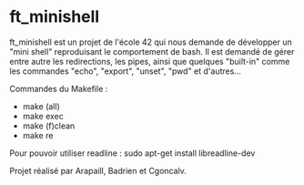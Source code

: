# ft_minishell

ft_minishell est un projet de l'école 42 qui nous demande de développer un "mini shell" reproduisant le comportement de bash. Il est demandé de gérer entre autre
les redirections, les pipes, ainsi que quelques "built-in" comme les commandes "echo", "export", "unset", "pwd" et d'autres...

Commandes du Makefile :
- make (all)
- make exec
- make (f)clean
- make re

Pour pouvoir utiliser readline :
     sudo apt-get install libreadline-dev

Projet réalisé par Arapaill, Badrien et Cgoncalv.
